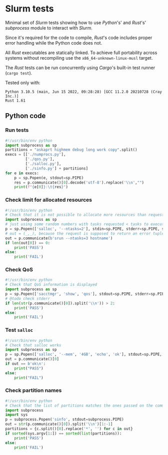 # Slurm tests

Minimal set of *Slurm* tests showing how to use *Python*'s' and *Rust*'s' *subprocess* module to interact with *Slurm*.

Since it's required for the code to compile, *Rust*'s code includes proper error handling while the Python code does not.

All *Rust* executables are statically linked. To achieve full portability across systems without recompiling use the `x86_64-unknown-linux-musl` target.

The *Rust* tests can be run concurrently using *Cargo*'s built-in test runner (`cargo test`).

Tested only with:
```shell
Python 3.10.5 (main, Jun 15 2022, 09:28:28) [GCC 11.2.0 20210728 (Cray Inc.)]
Rust 1.61
```

## Python code

### Run tests
```python
#!/usr/bin/env python
import subprocess as sp
partitions = "askaprt highmem debug long work copy".split()
execs = [['./numprocs.py'], 
         ['./qos.py'], 
         ['./salloc.py'],
         ['./sinfo.py'] + partitions]
for e in execs:
    p = sp.Popen(e, stdout=sp.PIPE)
    res = p.communicate()[0].decode('utf-8').replace('\\n',"")
    print(f"{e[0]}:\t{res}")

```

### Check limit for allocated resources
```python
#!/usr/bin/env python
# Check that it is not possible to allocate more resources than requested at allocation time
import subprocess as sp
# just using some random numbers with tasks requested < tasks to execute
p = sp.Popen(['salloc', '--ntasks=2'], stdin=sp.PIPE, stderr=sp.PIPE, stdout=sp.PIPE)
# out = (_,_), because the request is supposed to return an error tuple[0] will be empty
out = p.communicate(b'srun --ntasks=3 hostname')
if len(out[0]) == 0:
    print('PASS')
else:
    print('FAIL')
```

### Check QoS
```python
#!/usr/bin/env python
# Check that QoS information is displayed
import subprocess as sp
p = sp.Popen(['sacctmgr', 'show', 'qos'], stdout=sp.PIPE, stderr=sp.PIPE)
# @todo check stderr
if len(str(p.communicate()[0]).split('\\n')) > 2:
    print('PASS')
else:
    print('FAIL')
```

### Test `salloc`
```python
#!/usr/bin/env python
# Check that salloc works
import subprocess as sp
p = sp.Popen(['salloc', '--mem', '4GB', 'echo', 'ok'], stdout=sp.PIPE, stderr=sp.PIPE)
out = p.communicate()[0]
if out == b'ok\n':
    print("PASS")
else:
    print("FAIL")
```

### Check partition names
```python
#!/usr/bin/env python
# Check that the list of partitions matches the ones passed on the command line
import subprocess
import sys
p = subprocess.Popen('sinfo', stdout=subprocess.PIPE)
out = str(p.communicate()[0]).split('\\n')[1:-1]
partitions = {c.split()[0].replace('*', '') for c in out}
if sorted(sys.argv[1:]) == sorted(list(partitions)):
    print('PASS')
else:
    print('FAIL')
```
